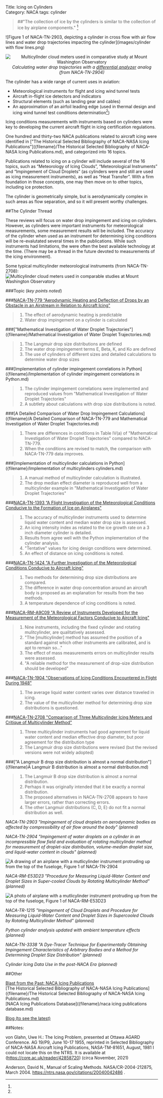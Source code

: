 Title: Icing on Cylinders   
Category: NACA
tags: cylinder

> ##"The collection of ice by the cylinders is similar to the collection of ice by airplane components." [^1]

![Figure 1 of NACA-TN-2903, depicting a cylinder in cross flow with air flow lines and water drop trajectories impacting the cylinder](images/cylinder with flow lines.png)

<style>
.aligncenter {
    text-align: center;
}
</style>

<p class="aligncenter">
 <img src="images/naca-tn-2904/Figure15.png" 
 alt="Multicyllnder cloud meters used in comparative study at Mount Washington Observatory"
 > 
 <br>
 <em>Calculating water drop trajectories with a <a href="https://en.wikipedia.org/wiki/Differential_analyser">differential analyzer</a> analog </em>
 <br>
 <em>(from NACA-TN-2904) </em>
</p>

The cylinder has a wide range of current uses in aviation:  
- Meteorological instruments for flight and icing wind tunnel tests  
- Aircraft in-flight ice detectors and indicators  
- Structural elements (such as landing gear and cables)  
- An approximation of an airfoil leading edge (used in thermal design and icing wind tunnel test conditions determination[^2])   

Icing conditions measurements with instruments based on cylinders were key to developing the 
current aircraft flight in icing certification regulations.

One hundred and thirty-two NACA publications related to aircraft icing were 
identified in ["The Historical Selected Bibliography of NACA-NASA Icing Publications"]({filename}/The Historical Selected Bibliography of NACA-NASA Icing Publications.md), 
and categorized into 16 topics.

Publications related to icing on a cylinder will include several of the 16 topics, 
such as “Meteorology of Icing Clouds”, “Meteorological Instruments” 
and “Impingement of Cloud Droplets” (as cylinders were and still are used as icing measurement instruments), 
as well as “Heat Transfer”. With a firm foundation in those concepts, 
one may then move on to other topics, including ice protection.

The cylinder is geometrically simple, but is aerodynamically complex in such areas as flow separation, and so it will present worthy challenges. 

##The Cylinder Thread

These reviews will focus on water drop impingement and icing on cylinders. 
However, as cylinders were important instruments for meteorological measurements, some measurement results will be included. 
The accuracy of the cylinder when used as an instrument for determining icing conditions will be re-evalutated several times 
in the publications. 
While such instruments had limitations, the were often the best available technology at the time. 
(There may be a thread in the future devoted to measurements of the icing environment). 

Some typical multicylinder meteorological instruments (from NACA-TN-2708):
![Multicylinder cloud meters used in comparable studies at Mount Washington Observatory](images/naca-tn-2708/figure_1.png)


###Topic (_key points noted_)

###[NACA-TN-779 “Aerodynamic Heating and Deflection of Drops by an Obstacle in an Airstream in Relation to Aircraft Icing"]({filename}/NACA-TN-779.md)  
>   1. The effect of aerodynamic heating is predictable  
>   2. Water drop impingement on a cylinder is calculated  

###["Mathematical Investigation of Water Droplet Trajectories"]({filename}/Mathematical Investigation of Water Droplet Trajectories.md)  
>   1. The Langmuir drop size distributions are defined
>   2. The water drop impingement terms E, Beta, K, and Ko are defined
>   3. The use of cylinders of different sizes and detailed calculations to determine water drop sizes

###[Implementation of cylinder impingement correlations in Python]({filename}/Implementation of cylinder impingement correlations in Python.md)  
>   1. The cylinder impingement correlations were implemented and reproduced values from "Mathematical Investigation of Water Droplet Trajectories"
>   2. A subtlety about calculations with drop size distributions is noted.

###[A Detailed Comparison of Water Drop Impingement Calculations]({filename}/A Detailed Comparison of NACA-TN-779 and Mathematical Investigation of Water Droplet Trajectories.md)  
>   1. There are differences in conditions in Table IV(a) of "Mathematical Investigation of Water Droplet Trajectories" compared to NACA-TN-779.
>   2. When the conditions are revised to match, the comparison with NACA-TN-779 data improves.

###[Implementation of multicylinder calculations in Python]({filename}/Implementation of multicylinders cylinders.md)
>  1. A manual method of multicylinder calculation is illustrated.  
>  2. The drop median effect diameter is reproduced well from a multicylinder example in "Mathematical Investigation of Water Droplet Trajectories"  

###[NACA-TN-1393 “A Flight Investigation of the Meteorological Conditions Conducive to the Formation of Ice on Airplanes"]({filename}/NACA-TN-1393.md)  
>   1. The accuracy of multicylinder instruments used to determine liquid water content and median water drop size is assessed. 
>   2. An icing intensity index as related to the ice growth rate on a 3 inch diameter cylinder is detailed. 
>   3. Results from agree well with the Python implementation of the cylinder analysis. 
>   4. "Tentative" values for icing design conditions were determined. 
>   5. An effect of distance on icing conditions is noted. 

###[NACA-TN-1424 "A Further Investigation of the Meteorological Conditions Conducive to Aircraft Icing"]({filename}/NACA-TN-1424.md)  
>  1. Two methods for determining drop size distributions are compared.
>  2. The difference in water drop concentration around an aircraft body is proposed as an explanation for results from the two methods.
>  3. A temperature dependence of icing conditions is noted.

###[NACA-RM-A9C09 "A Review of Instruments Developed for the Measurement of the Meteorological Factors Conducive to Aircraft Icing"]({filename}/NACA-RM-A9C09.md)  
>  1. Nine instruments, including the fixed cylinder and rotating mulitcylinder, are qualitatively assessed.
>  2. "The [multicylinder] method has assumed the position of a standard against which other instruments are calibrated, and is apt to remain so..."
>  3. The effect of mass measurements errors on multicylinder results were assessed.
>  4. "A reliable method for the measurement of drop-size distribution should be developed"

###[NACA-TN-1904 "Observations of Icing Conditions Encountered in Flight During 1948"]({filename}/NACA-TN-1904.md)  
>  1. The average liquid water content varies over distance traveled in icing.
>  2. The value of the multicylinder method for determining drop size distributions is questioned. 

<!--  defer to meteorology thread
_NACA-TN-2306 "Meteorological Analysis of Icing Conditions Encountered in Low-Altitude Stratiform Clouds" _(planned)_  -->


###[NACA-TN-2708 "Comparison of Three Multicylinder Icing Meters and Critique of Multicylinder Method"]({filename}/NACA-TN-2708.md)  
>  1. Three multicylinder instruments had good agreement for liquid water content and median effective drop diameter, 
but poor agreement for the distribution type
>  2. The Langmuir drop size distributions were revised (but the revised versions were not widely adopted)

###["A Langmuir B drop size distribution is almost a normal distribution"]({filename}A Langmuir B distribution is almost a normal distribution.md)
>  1. The Langmuir B drop size distribution is almost a normal distribution.  
>  2. Perhaps it was originally intended that it be exactly a normal distribution.
>  3. The proposed alternatives in NACA-TN-2708 appears to have larger errors, rather than correcting errors.
>  4. The other Langmuir distributions (C, D, E) do not fit a normal distribution as well.  

<!-- defer to meteorology thread
NACA-TN-2738 "A Probability Analysis of the Meteorological Factors Conducive to Aircraft Icing in the United States" _(planned)_  -->

_NACA-TN-2903 "Impingement of cloud droplets on aerodynamic bodies as affected by compressibility of air flow around the body" (planned)_

_NACA-TN-2904 "Impingement of water droplets on a cylinder in an incompressible flow field and evaluation of rotating multicylinder method for measurement of droplet-size distribution, volume-median droplet size, and liquid-water content in clouds" (planned)_  

![A drawing of an airplane with a mutlicylinder instrument protruding up from the top of the fuseloge, Figure 1 of NACA-TN-2904](images/naca-tn-2904/Figure1.png)  

_NACA-RM-E53D23 "Procedure for Measuring Liquid-Water Content and Droplet Sizes in Super-cooled Clouds by Rotating Multicylinder Method" (planned)_  

![A photo of airplane with a mutlicylinder instrument protruding up from the top of the fuseloge, Figure 1 of NACA-RM-E53D23](images/naca-rm-e53d23/Figure1.png)  

_NACA-TR-1215 "Impingement of Cloud Droplets and Procedure for Measuring Liquid-Water Content and Droplet Sizes in Supercooled Clouds by Rotating Multicylinder Method" (planned)_  

_Python cylinder analysis updated with ambient temperature effects (planned)_  

_NACA-TN-3338 "A Dye-Tracer Technique for Experimentally Obtaining Impingement Characteristics of Arbitrary Bodies and a Method for Determining Droplet Size Distribution" (planned)_  

_Cylinder Icing Data Use in the post-NACA Era (planned)_

##Other

[Blast from the Past: NACA Icing Publications](index.html)  
[The Historical Selected Bibliography of NACA-NASA Icing Publications]({filename}/The Historical Selected Bibliography of NACA-NASA Icing Publications.md)  
[NACA Icing Publications Database]({filename}/naca icing publications database.md)  

[Blog (to see the latest)](/blog.html)

##Notes:
[^1]: 
von Glahn, Uwe H.: The Icing Problem, presented at Ottawa AGARD Conference. AG 19/P9, June 10-17 1955, reprinted in Selected Bibliography of NACA-NASA Aircraft Icing Publications, NASA-TM-81651, August, 1981  I could not locate this on the NTRS. It is available at (https://core.ac.uk/reader/42858720) (circa November, 2021)  
[^2]:
Anderson, David N., Manual of Scaling Methods. NASA/CR-2004-212875, March 2004. https://ntrs.nasa.gov/citations/20040042486 .  
